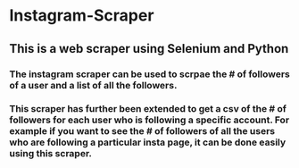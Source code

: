 # Instagram-Scraper

## This is a web scraper using Selenium and Python

### The instagram scraper can be used to scrpae the # of followers of a user and a list of all the followers.

### This scraper has further been extended to get a csv of the # of followers for each user who is following a specific account. For example if you want to see the # of followers of all the users who are following a particular insta page, it can be done easily using this scraper.
